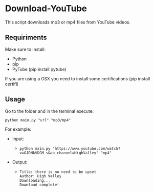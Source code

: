 # Download-YouTube

This script downloads mp3 or mp4 files from YouTube videos.

## Requiriments

Make sure to install:
- Python
- pip
- PyTube (pip install pytube)

If you are using a OSX you need to install some certifications (pip install certifi)

## Usage

Go to the folder and in the terminal execute:
```
python main.py "url" "mp3/mp4"
```

For example:

- Input:
    - ```
      python main.py "https://www.youtube.com/watch?v=GJDNkVDGM_s&ab_channel=HighValley" "mp4"
      ```

- Output:
    - ```
      Title: there is no need to be upset
      Author: High Valley
      Downloading...
      Download complete!
      ```

